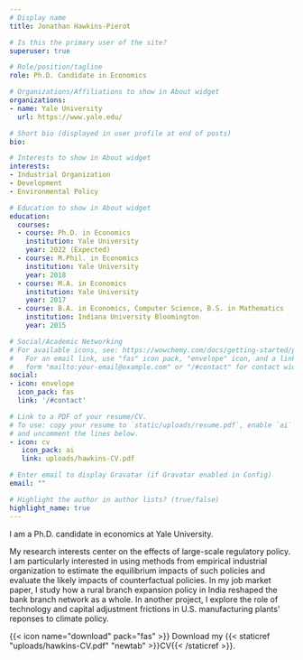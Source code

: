 ```yaml
---
# Display name
title: Jonathan Hawkins-Pierot

# Is this the primary user of the site?
superuser: true

# Role/position/tagline
role: Ph.D. Candidate in Economics

# Organizations/Affiliations to show in About widget
organizations:
- name: Yale University
  url: https://www.yale.edu/

# Short bio (displayed in user profile at end of posts)
bio: 

# Interests to show in About widget
interests:
- Industrial Organization
- Development
- Environmental Policy

# Education to show in About widget
education:
  courses:
  - course: Ph.D. in Economics
    institution: Yale University
    year: 2022 (Expected)
  - course: M.Phil. in Economics
    institution: Yale University
    year: 2018
  - course: M.A. in Economics
    institution: Yale University
    year: 2017
  - course: B.A. in Economics, Computer Science, B.S. in Mathematics
    institution: Indiana University Bloomington
    year: 2015

# Social/Academic Networking
# For available icons, see: https://wowchemy.com/docs/getting-started/page-builder/#icons
#   For an email link, use "fas" icon pack, "envelope" icon, and a link in the
#   form "mailto:your-email@example.com" or "/#contact" for contact widget.
social:
- icon: envelope
  icon_pack: fas
  link: '/#contact'

# Link to a PDF of your resume/CV.
# To use: copy your resume to `static/uploads/resume.pdf`, enable `ai` icons in `params.toml`, 
# and uncomment the lines below.
- icon: cv
   icon_pack: ai
   link: uploads/hawkins-CV.pdf

# Enter email to display Gravatar (if Gravatar enabled in Config)
email: ""

# Highlight the author in author lists? (true/false)
highlight_name: true
---
```

I am a Ph.D. candidate in economics at Yale University. 

My research interests center on the effects of large-scale regulatory policy. I am particularly interested in using methods from empirical industrial organization to estimate the equilibrium impacts of such policies and evaluate the likely impacts of counterfactual policies. In my job market paper, I study how a rural branch expansion policy in India reshaped the bank branch network as a whole. In another project, I explore the role of technology and capital adjustment frictions in U.S. manufacturing plants' reponses to climate policy. 

{{< icon name="download" pack="fas" >}} Download my {{< staticref "uploads/hawkins-CV.pdf" "newtab" >}}CV{{< /staticref >}}.
